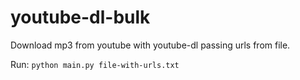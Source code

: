 # youtube-dl-bulk
Download mp3 from youtube with youtube-dl passing urls from file.

Run:
`python main.py file-with-urls.txt`
